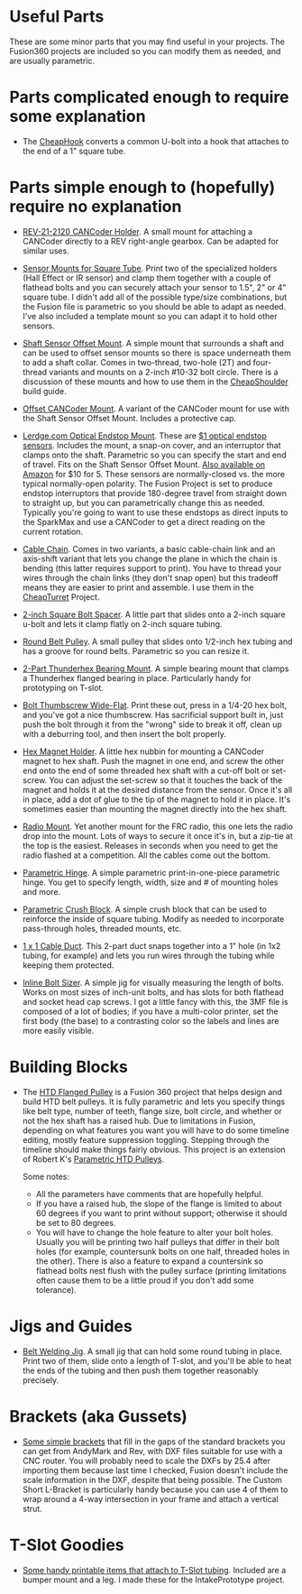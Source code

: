 # Useful Parts

These are some minor parts that you may find useful in your projects. The Fusion360 projects are included so you can modify them as needed, and are usually parametric.

# Parts complicated enough to require some explanation

* The [CheapHook](CheapHook/CheapHook.md) converts a common U-bolt into a hook that attaches to the end of a 1" square tube.

# Parts simple enough to (hopefully) require no explanation

* [REV-21-2120 CANCoder Holder](SensorMounts). A small mount for attaching a CANCoder directly to a REV right-angle gearbox. Can be adapted for similar uses.

* [Sensor Mounts for Square Tube](SensorMounts). Print two of the specialized holders (Hall Effect or IR sensor) and clamp them together with a couple of flathead bolts and you can securely attach your sensor to 1.5", 2" or 4" square tube. I didn't add all of the possible type/size combinations, but the Fusion file is parametric so you should be able to adapt as needed. I've also included a template mount so you can adapt it to hold other sensors.

* [Shaft Sensor Offset Mount](SensorMounts). A simple mount that surrounds a shaft and can be used to offset sensor mounts so there is space underneath them to add a shaft collar. Comes in two-thread, two-hole (2T) and four-thread variants and mounts on a 2-inch #10-32 bolt circle. There is a discussion of these mounts and how to use them in the [CheapShoulder](/CheapShoulder/CheapShoulder.md) build guide.

* [Offset CANCoder Mount](SensorMounts). A variant of the CANCoder mount for use with the Shaft Sensor Offset Mount. Includes a protective cap.

* [Lerdge.com Optical Endstop Mount](SensorMounts). These are [$1 optical endstop sensors](https://shop.lerdge.com/products/lerdge-optical-endstop). Includes the mount, a snap-on cover, and an interruptor that clamps onto the shaft. Parametric so you can specify the start and end of travel. Fits on the Shaft Sensor Offset Mount. [Also available on Amazon](https://www.amazon.com/gp/product/B07MFT8NWJ/ref=ppx_yo_dt_b_search_asin_title?ie=UTF8&th=1) for $10 for 5. These sensors are normally-closed vs. the more typical normally-open polarity. The Fusion Project is set to produce endstop interruptors that provide 180-degree travel from straight down to straight up, but you can parametrically change this as needed. Typically you're going to want to use these endstops as direct inputs to the SparkMax and use a CANCoder to get a direct reading on the current rotation.

* [Cable Chain](CableChain). Comes in two variants, a basic cable-chain link and an axis-shift variant that lets you change the plane in which the chain is bending (this latter requires support to print). You have to thread your wires through the chain links (they don't snap open) but this tradeoff means they are easier to print and assemble. I use them in the [CheapTurret](/CheapTurret/CheapTurret.md) Project.

* [2-inch Square Bolt Spacer](Misc). A little part that slides onto a 2-inch square u-bolt and lets it clamp flatly on 2-inch square tubing.

* [Round Belt Pulley](Misc). A small pulley that slides onto 1/2-inch hex tubing and has a groove for round belts. Parametric so you can resize it.

* [2-Part Thunderhex Bearing Mount](Misc). A simple bearing mount that clamps a Thunderhex flanged bearing in place. Particularly handy for prototyping on T-slot.

* [Bolt Thumbscrew Wide-Flat](Misc). Print these out, press in a 1/4-20 hex bolt, and you've got a nice thumbscrew. Has sacrificial support built in, just push the bolt through it from the "wrong" side to break it off, clean up with a deburring tool, and then insert the bolt properly.

* [Hex Magnet Holder](Misc). A little hex nubbin for mounting a CANCoder magnet to hex shaft. Push the magnet in one end, and screw the other end onto the end of some threaded hex shaft with a cut-off bolt or set-screw. You can adjust the set-screw so that it touches the back of the magnet and holds it at the desired distance from the sensor. Once it's all in place, add a dot of glue to the tip of the magnet to hold it in place. It's sometimes easier than mounting the magnet directly into the hex shaft.

* [Radio Mount](Misc). Yet another mount for the FRC radio, this one lets the radio drop into the mount. Lots of ways to secure it once it's in, but a zip-tie at the top is the easiest. Releases in seconds when you need to get the radio flashed at a competition. All the cables come out the bottom.

* [Parametric Hinge](Misc). A simple parametric print-in-one-piece parametric hinge. You get to specify length, width, size and # of mounting holes and more.

* [Parametric Crush Block](Misc). A simple crush block that can be used to reinforce the inside of square tubing. Modify as needed to incorporate pass-through holes, threaded mounts, etc.

* [1 x 1 Cable Duct](Misc). This 2-part duct snaps together into a 1" hole (in 1x2 tubing, for example) and lets you run wires through the tubing while keeping them protected.

* [Inline Bolt Sizer](Misc). A simple jig for visually measuring the length of bolts. Works on most sizes of inch-unit bolts, and has slots for both flathead and socket head cap screws. I got a little fancy with this, the 3MF file is composed of a lot of bodies; if you have a multi-color printer, set the first body (the base) to a contrasting color so the labels and lines are more easily visible.

# Building Blocks

* The [HTD Flanged Pulley](Misc) is a Fusion 360 project that helps design and build HTD belt pulleys. It is fully parametric and lets you specify things like belt type, number of teeth, flange size, bolt circle, and whether or not the hex shaft has a raised hub. Due to limitations in Fusion, depending on what features you want you will have to do some timeline editing, mostly feature suppression toggling. Stepping through the timeline should make things fairly obvious. This project is an extension of Robert K's [Parametric HTD Pulleys](https://grabcad.com/library/parametric-htd-pulleys-1).

  Some notes:

  * All the parameters have comments that are hopefully helpful.
  * If you have a raised hub, the slope of the flange is limited to about 60 degrees if you want to print without support; otherwise it should be set to 80 degrees.
  * You will have to change the hole feature to alter your bolt holes. Usually you will be printing two half pulleys that differ in their bolt holes (for example, countersunk bolts on one half, threaded holes in the other). There is also a feature to expand a countersink so flathead bolts nest flush with the pulley surface (printing limitations often cause them to be a little proud if you don't add some tolerance).

# Jigs and Guides

* [Belt Welding Jig](Misc). A small jig that can hold some round tubing in place. Print two of them, slide onto a length of T-slot, and you'll be able to heat the ends of the tubing and then push them together reasonably precisely.

# Brackets (aka Gussets)

* [Some simple brackets](Brackets) that fill in the gaps of the standard brackets you can get from AndyMark and Rev, with DXF files suitable for use with a CNC router. You will probably need to scale the DXFs by 25.4 after importing them because last time I checked, Fusion doesn't include the scale information in the DXF, despite that being possible. The Custom Short L-Bracket is particularly handy because you can use 4 of them to wrap around a 4-way intersection in your frame and attach a vertical strut.

# T-Slot Goodies

* [Some handy printable items that attach to T-Slot tubing](TSlot). Included are a bumper mount and a leg. I made these for the IntakePrototype project.